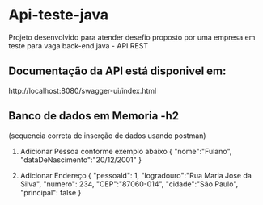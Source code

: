 # Api-teste-java
Projeto desenvolvido para atender desefio proposto por uma empresa em teste para vaga back-end java - API REST

## Documentação da API está disponivel em:
http://localhost:8080/swagger-ui/index.html

## Banco de dados em Memoria -h2
(sequencia correta de inserção de dados usando postman)

1) Adicionar Pessoa conforme exemplo abaixo
 {
  "nome":"Fulano",
  "dataDeNascimento":"20/12/2001"
 }


2) Adicionar Endereço
 {
  "pessoaId": 1,
  "logradouro":"Rua Maria Jose da Silva",
  "numero": 234,
  "CEP":"87060-014",
  "cidade":"São Paulo",
  "principal": false
 }



